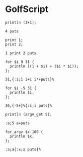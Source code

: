 # GolfScript

```polygolf
println (3+1);
```

```golfscript bytes
4 puts
```

```polygolf
print 1;
print 2;
```

```golfscript bytes
1 print 2 puts
```

```polygolf
for $i 0 31 {
  println ((1 + $i) + ($i * $i));
};
```

```golfscript bytes
31,{:i;1 i+i i*+puts}%
```

```polygolf
for $i -5 31 {
  println $i;
};
```

```golfscript bytes
36,{-5+}%{:i;i puts}%
```

```polygolf
println (argv_get 5);
```

```golfscript bytes
:a;5 a=puts
```

```polygolf
for_argv $x 100 {
  println $x;
};
```

```golfscript bytes
:a;a{:x;x puts}%
```
